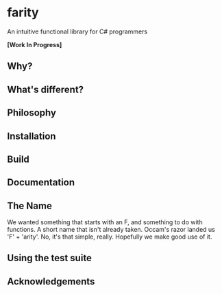 # farity
An intuitive functional library for C# programmers

**[Work In Progress]**

## Why?

## What's different?

## Philosophy

## Installation

## Build

## Documentation

## The Name
We wanted something that starts with an F, and something to do with functions.
A short name that isn't already taken. Occam's razor landed us 'F' + 'arity'.
No, it's that simple, really. Hopefully we make good use of it.

## Using the test suite

## Acknowledgements
